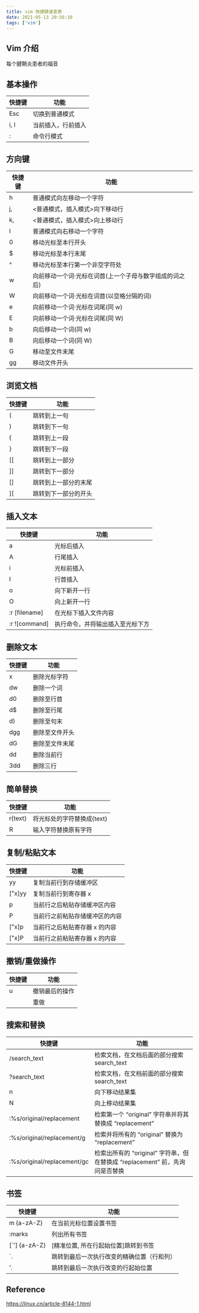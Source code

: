 ```yaml
---
title: vim 快捷键速查表
date: 2021-05-13 20:56:10
tags: ['vim']
---
```


## Vim 介绍

每个腱鞘炎患者的福音

## 基本操作

| 快捷键    | 功能               |
| --------- | ------------------ |
| Esc <C-c> | 切换到普通模式     |
| i, I      | 当前插入，行前插入 |
| :         | 命令行模式         |

## 方向键

| 快捷键   | 功能                                                    |
| -------- | ------------------------------------------------------- |
| h        | 普通模式向左移动一个字符                                |
| j, <C-j> | <普通模式，插入模式>向下移动行                          |
| k, <C-p> | <普通模式，插入模式>向上移动行                          |
| l        | 普通模式向右移动一个字符                                |
| 0        | 移动光标至本行开头                                      |
| $        | 移动光标至本行末尾                                      |
| ^        | 移动光标至本行第一个非空字符处                          |
| w        | 向前移动一个词·光标在词首(上一个子母与数字组成的词之后) |
| W        | 向前移动一个词·光标在词首(以空格分隔的词)               |
| e        | 向前移动一个词·光标在词尾(同 w)                         |
| E        | 向前移动一个词·光标在词尾(同 W)                         |
| b        | 向后移动一个词(同 w)                                    |
| B        | 向后移动一个词(同 W)                                    |
| G        | 移动至文件末尾                                          |
| gg       | 移动文件开头                                            |

## 浏览文档

| 快捷键 | 功能                 |
| ------ | -------------------- |
| (      | 跳转到上一句         |
| )      | 跳转到下一句         |
| {      | 跳转到上一段         |
| }      | 跳转到下一段         |
| [[     | 跳转到上一部分       |
| ]]     | 跳转到下一部分       |
| []     | 跳转到上一部分的末尾 |
| ][     | 跳转到下一部分的开头 |

## 插入文本

| 快捷键        | 功能                             |
| ------------- | -------------------------------- |
| a             | 光标后插入                       |
| A             | 行尾插入                         |
| i             | 光标前插入                       |
| I             | 行首插入                         |
| o             | 向下新开一行                     |
| O             | 向上新开一行                     |
| :r [filename] | 在光标下插入文件内容             |
| :r ![command] | 执行命令，并将输出插入至光标下方 |

## 删除文本

| 快捷键 | 功能           |
| ------ | -------------- |
| x      | 删除光标字符   |
| dw     | 删除一个词     |
| d0     | 删除至行首     |
| d$     | 删除至行尾     |
| d)     | 删除至句末     |
| dgg    | 删除至文件开头 |
| dG     | 删除至文件末尾 |
| dd     | 删除当前行     |
| 3dd    | 删除三行       |

## 简单替换

| 快捷键  | 功能                       |
| ------- | -------------------------- |
| r{text} | 将光标处的字符替换成{text} |
| R       | 输入字符替换原有字符       |

## 复制/粘贴文本

| 快捷键 | 功能                           |
| ------ | ------------------------------ |
| yy     | 复制当前行到存储缓冲区         |
| ["x]yy | 复制当前行到寄存器 x           |
| p      | 当前行之后粘贴存储缓冲区内容   |
| P      | 当前行之前粘贴存储缓冲区的内容 |
| ["x]p  | 当前行之后粘贴寄存器 x 的内容  |
| ["x]P  | 当前行之前粘贴寄存器 x 的内容  |

## 撤销/重做操作

| 快捷键 | 功能           |
| ------ | -------------- |
| u      | 撤销最后的操作 |
| <C-r>  | 重做           |

## 搜索和替换

| 快捷键                      | 功能                                                                        |
| --------------------------- | --------------------------------------------------------------------------- |
| /search_text                | 检索文档，在文档后面的部分搜索 search_text                                  |
| ?search_text                | 检索文档，在文档前面的部分搜索 search_text                                  |
| n                           | 向下移动结果集                                                              |
| N                           | 向上移动结果集                                                              |
| :%s/original/replacement    | 检索第一个 “original” 字符串并将其替换成 “replacement”                      |
| :%s/original/replacement/g  | 检索并将所有的 “original” 替换为 “replacement”                              |
| :%s/original/replacement/gc | 检索出所有的 “original” 字符串，但在替换成 “replacement” 前，先询问是否替换 |

## 书签

| 快捷键        | 功能                                       |
| ------------- | ------------------------------------------ |
| m {a-zA-Z}    | 在当前光标位置设置书签                     |
| :marks        | 列出所有书签                               |
| [`'] {a-zA-Z} | [精准位置, 所在行起始位置]跳转到书签       |
| `.            | 跳转到最后一次执行改变的精确位置（行和列） |
| ‘.            | 跳转到最后一次执行改变的行起始位置         |

## Reference

https://linux.cn/article-8144-1.html
